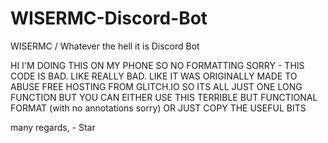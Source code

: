 # WISERMC-Discord-Bot
WISERMC / Whatever the hell it is Discord Bot

HI I'M DOING THIS ON MY PHONE SO NO FORMATTING SORRY - THIS CODE IS BAD. LIKE REALLY BAD. LIKE IT WAS ORIGINALLY MADE TO ABUSE FREE HOSTING FROM GLITCH.IO SO ITS ALL JUST ONE LONG FUNCTION BUT YOU CAN EITHER USE THIS TERRIBLE BUT FUNCTIONAL FORMAT (with no annotations sorry) OR JUST COPY THE USEFUL BITS 

many regards, - Star
